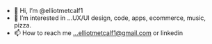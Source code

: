 - 👋 Hi, I’m @elliotmetcalf1
- 👀 I’m interested in ...UX/UI design, code, apps, ecommerce, music, pizza. 
- 📫 How to reach me ...elliotmetcalf1@gmail.com or linkedin

<!---
elliotmetcalf1/elliotmetcalf1 is a ✨ special ✨ repository because its `README.md` (this file) appears on your GitHub profile.
You can click the Preview link to take a look at your changes.
--->
